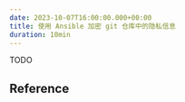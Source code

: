 ```yaml
---
date: 2023-10-07T16:00:00.000+00:00
title: 使用 Ansible 加密 git 仓库中的隐私信息
duration: 10min
---
```


TODO

## Reference

